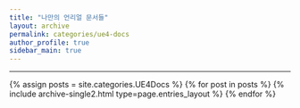 ```yaml
---
title: "나만의 언리얼 문서들"
layout: archive
permalink: categories/ue4-docs
author_profile: true
sidebar_main: true
---
```


<!-- 공백이 포함되어 있는 카테고리 이름의 경우 site.categories['a b c'] 이런식으로! -->

***

{% assign posts = site.categories.UE4Docs %}
{% for post in posts %} {% include archive-single2.html type=page.entries_layout %} {% endfor %}